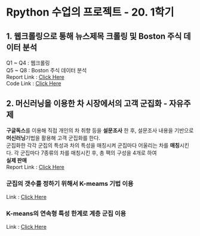 # Rpython 수업의 프로젝트 - 20. 1학기  
## 1. 웹크롤링으로 통해 뉴스제목 크롤링 및 Boston 주식 데이터 분석  
Q1 ~ Q4 : 웹크롤링  
Q5 ~ Q8 : Boston 주식 데이터 분석  
Report Link : [Click Here]()  
Code Link : [Click Here]()
## 2. 머신러닝을 이용한 차 시장에서의 고객 군집화 - 자유주제  
**구글독스**를 이용해 직접 개인의 차 취향 등을 **설문조사** 한 후, 설문조사 내용을 기반으로 **머신러닝**기법을 활용해 고객 군집화를 한다.  
군집화한 각각 군집의 특성과 차의 특성을 매칭시켜 군집마다 어울리는 차를 **매칭**시킨다. 각 군집마다 7종류의 차를 매칭시킨 후, 총 팩의 구성을 4개로 하여  
**실제 판매**   
Report Link : [Click Here](https://github.com/rlqja1107/TeaCustomerAnalysis/wiki)
### 군집의 갯수를 정하기 위해서 K-meams 기법 이용  
Link : [Click Here]()  
### K-means의 연속형 특성 한계로 **계층 군집** 이용  
Link : [Click Here]()  
